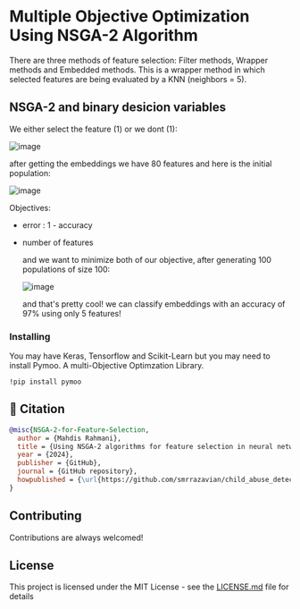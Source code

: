# Multiple Objective Optimization Using NSGA-2 Algorithm

There are three methods of feature selection: Filter methods, Wrapper methods and Embedded methods.
This is a wrapper method in which selected features are being evaluated by a KNN (neighbors = 5). 

## NSGA-2 and binary desicion variables

We either select the feature (1) or we dont (1):


![image](https://github.com/mahdis-repo/NSGA-2-for-Feature-Selection/assets/145799768/dd6b0de1-27b4-4739-b56f-e68992bb37a9)

after getting the embeddings we have 80 features and here is the initial population:


![image](https://github.com/mahdis-repo/NSGA-2-for-Feature-Selection/assets/145799768/369262a0-e957-49e9-8b3c-a7461d98cdc6)


Objectives:

- error : 1 - accuracy
- number of features

  and we want to minimize both of our objective, after generating 100 populations of size 100:

  
  ![image](https://github.com/mahdis-repo/NSGA-2-for-Feature-Selection/assets/145799768/ef7e8def-b3e0-4ec9-a011-c6e5bbf3cb34)

  and that's pretty cool! we can classify embeddings with an accuracy of 97% using only 5 features!


### Installing

You may have Keras, Tensorflow and Scikit-Learn but you may need to install Pymoo. A multi-Objective Optimzation Library.
```
!pip install pymoo
```
<!--
## Built With

* [Dropwizard](http://www.dropwizard.io/1.0.2/docs/) - The web framework used
* [Maven](https://maven.apache.org/) - Dependency Management
* [ROME](https://rometools.github.io/rome/) - Used to generate RSS Feeds
-->
## 📃 Citation

```bibtex
@misc{NSGA-2-for-Feature-Selection,
  author = {Mahdis Rahmani},
  title = {Using NSGA-2 algorithms for feature selection in neural networks performing classification},
  year = {2024},
  publisher = {GitHub},
  journal = {GitHub repository},
  howpublished = {\url{https://github.com/smrrazavian/child_abuse_detection](https://github.com/mahdis-repo/NSGA-2-for-Feature-Selection}}
}
```
## Contributing

Contributions are always welcomed!

## License

This project is licensed under the MIT License - see the [LICENSE.md](LICENSE.md) file for details


